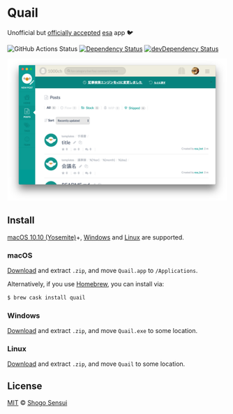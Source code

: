 # Quail

Unofficial but [officially accepted](https://docs.esa.io/posts/158) [esa](https://esa.io/) app 🐦

![GitHub Actions Status](https://github.com/1000ch/quail/workflows/test/badge.svg?branch=master)
[![Dependency Status](https://david-dm.org/1000ch/quail.svg)](https://david-dm.org/1000ch/quail)
[![devDependency Status](https://david-dm.org/1000ch/quail/dev-status.svg)](https://david-dm.org/1000ch/quail?type=dev)

![Quail demo](demo.png)

## Install

[macOS 10.10 (Yosemite)](https://www.electronjs.org/docs/tutorial/support#macos)+, [Windows](https://www.electronjs.org/docs/tutorial/support#windows) and [Linux](https://www.electronjs.org/docs/tutorial/support#linux) are supported.

### macOS

[Download](https://github.com/1000ch/quail/releases) and extract `.zip`, and move `Quail.app` to `/Applications`.

Alternatively, if you use [Homebrew](http://brew.sh/), you can install via:

```bash
$ brew cask install quail
```

### Windows

[Download](https://github.com/1000ch/quail/releases) and extract `.zip`, and move `Quail.exe` to some location.

### Linux

[Download](https://github.com/1000ch/quail/releases) and extract `.zip`, and move `Quail` to some location.

## License

[MIT](https://1000ch.mit-license.org) © [Shogo Sensui](https://github.com/1000ch)
